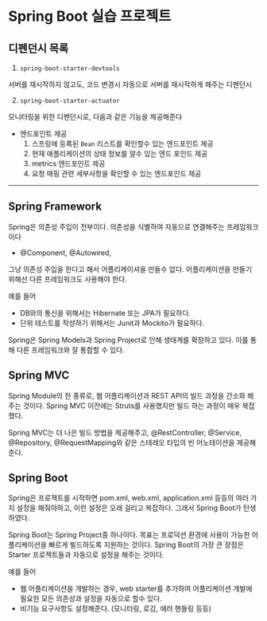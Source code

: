 # Spring Boot 실습 프로젝트

## 디펜던시 목록

1. `spring-boot-starter-devtools`

서버를 재시작하지 않고도, 코드 변경시 자동으로 서버를 재시작하게 해주는 디펜던시

2. `spring-boot-starter-actuator`

모니터링을 위한 디펜던시로, 다음과 같은 기능을 제공해준다

- 엔드포인트 제공
    1. 스프링에 등록된 `Bean` 리스트를 확인할수 있는 엔드포인트 제공
    2. 현재 애플리케이션의 상태 정보를 알수 있는 엔드 포인드 제공
    3. metrics 엔드포인트 제공
    4. 요청 매핑 관련 세부사항을 확인할 수 있는 엔드포인드 제공

---

## Spring Framework

Spring은 의존성 주입이 전부이다. 의존성을 식별하여 자동으로 연결해주는 프레임워크이다

- @Component, @Autowired,

그냥 의존성 주입을 한다고 해서 어플리케이셔을 만들수 없다. 어플리케이션을 만들기 위해선 다른 프레임워크도 사용해야 한다.

예를 들어

- DB와의 통신을 위해서는 Hibernate 또는 JPA가 필요하다.
- 단위 테스트를 작성하기 위해서는 Junit과 Mockito가 필요하다.

Spring은 Spring Models과 Spring Project로 인해 생태계를 확장하고 있다. 이를 통해 다른 프레임워크와 잘 통합할 수 있다.

## Spring MVC

Spring Module의 한 종류로, 웹 어플리케이션과 REST API의 빌드 과정을 간소화 해주는 것이다. Spring MVC 이전에는 Struts를 사용했지만 빌드 하는 과정이 매우 복잡했다.

Spring MVC는 더 나은 빌드 방법을 제공해주고, @RestController, @Service, @Repository, @RequestMapping와 같은 스테레오 타입의 빈 어노테이션을 제공해준다.

## Spring Boot

Spring은 프로젝트를 시작하면 pom.xml, web.xml, application.xml 등등의 여러 가지 설정을 해줘야하고, 이런 설정은 오래 걸리고 복잡하다. 그래서 Spring Boot가 탄생하였다.

Spring Boot는 Spring Project중 하나이다. 목표는 프로덕션 환경에 사용이 가능한 어플리케이션을 빠르게 빌드하도록 지원하는 것이다. Spring Boot의 가장 큰 장점은 Starter 프로젝트들과
자동으로 설정을 해주는 것이다.

예를 들어

- 웹 어플리케이션을 개발하는 경우, web starter를 추가하여 어플리케이션 개발에 필요한 모든 의존성과 설정을 자동으로 할수 있다.
- 비기능 요구사항도 설정해준다. (모니터링, 로깅, 에러 핸들링 등등)